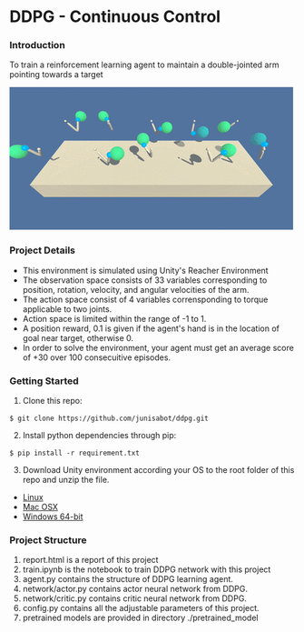# DDPG - Continuous Control

### Introduction

To train a reinforcement learning agent to maintain a double-jointed arm pointing towards a target

<img src ="resource/reacher.gif"/>

### Project Details

- This environment is simulated using Unity's Reacher Environment
- The observation space consists of 33 variables corresponding to position, rotation, velocity, and angular velocities of the arm.
- The action space consist of 4 variables corrensponding to torque applicable to two joints.
- Action space is limited within the range of -1 to 1.
- A position reward, 0.1 is given if the agent's hand is in the location of goal near target, otherwise 0.
- In order to solve the environment, your agent must get an average score of +30 over 100 consecuitive episodes.

### Getting Started

1. Clone this repo:
```shell
$ git clone https://github.com/junisabot/ddpg.git
```

2. Install python dependencies through pip:
```shell
$ pip install -r requirement.txt
```

3. Download Unity environment according your OS to the root folder of this repo and unzip the file.
- [Linux](https://s3-us-west-1.amazonaws.com/udacity-drlnd/P2/Reacher/one_agent/Reacher_Linux.zip)
- [Mac OSX](https://s3-us-west-1.amazonaws.com/udacity-drlnd/P2/Reacher/one_agent/Reacher.app.zip)
- [Windows 64-bit](https://s3-us-west-1.amazonaws.com/udacity-drlnd/P2/Reacher/one_agent/Reacher_Windows_x86_64.zip)


### Project Structure

1. report.html is a report of this project
2. train.ipynb is the notebook to train DDPG network with this project
3. agent.py contains the structure of DDPG learning agent.
4. network/actor.py contains actor neural network from DDPG.
5. network/critic.py contains critic neural network from DDPG.
6. config.py contains all the adjustable parameters of this project.
7. pretrained models are provided in directory ./pretrained_model
